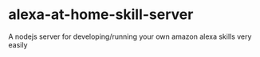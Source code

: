 # alexa-at-home-skill-server
A nodejs server for developing/running your own amazon alexa skills very easily
